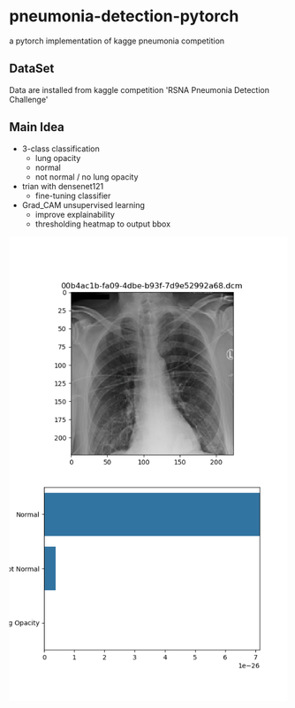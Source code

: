 # pneumonia-detection-pytorch
a pytorch implementation of kagge pneumonia competition
## DataSet
Data are installed from kaggle competition 'RSNA Pneumonia Detection Challenge'
## Main Idea
- 3-class classification
  - lung opacity
  - normal
  - not normal / no lung opacity
- trian with densenet121 
  - fine-tuning classifier
- Grad_CAM unsupervised learning
  - improve explainability
  - thresholding heatmap to output bbox
  
![Imagecontext](./pictures/predict_img.png)
